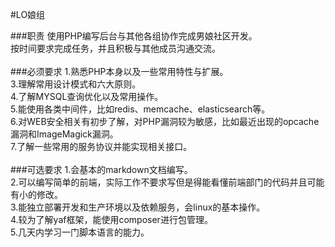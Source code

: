 #LO娘组

###职责
使用PHP编写后台与其他各组协作完成男娘社区开发。<br>
按时间要求完成任务，并且积极与其他成员沟通交流。<br><br>
###必须要求
1.熟悉PHP本身以及一些常用特性与扩展。<br>
3.理解常用设计模式和六大原则。<br>
4.了解MYSQL查询优化以及常用操作。<br>
5.能使用各类中间件，比如redis、memcache、elasticsearch等。<br>
6.对WEB安全相关有初步了解，对PHP漏洞较为敏感，比如最近出现的opcache漏洞和ImageMagick漏洞。<br>
7.了解一些常用的服务协议并能实现相关接口。<br><br>
###可选要求
1.会基本的markdown文档编写。<br>
2.可以编写简单的前端，实际工作不要求写但是得能看懂前端部门的代码并且可能有小的修改。<br>
3.能独立部署开发和生产环境以及依赖服务，会linux的基本操作。<br>
4.较为了解yaf框架，能使用composer进行包管理。<br>
5.几天内学习一门脚本语言的能力。<br><br>
